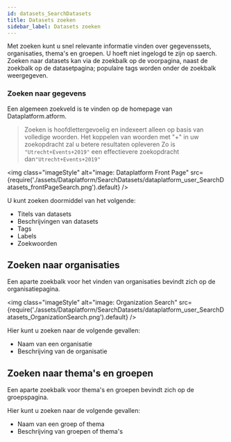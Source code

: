 ```yaml
---
id: datasets_SearchDatasets
title: Datasets zoeken 
sidebar_label: Datasets zoeken 
---
```


Met zoeken kunt u snel relevante informatie vinden over gegevenssets, organisaties, thema's en groepen. U hoeft niet ingelogd te zijn op saerch. Zoeken naar datasets kan via de zoekbalk op de voorpagina, naast de zoekbalk op de datasetpagina; populaire tags worden onder de zoekbalk weergegeven. 

### Zoeken naar gegevens 

Een algemeen zoekveld is te vinden op de homepage van Dataplatform.atform.

> Zoeken is hoofdlettergevoelig en indexeert alleen op basis van volledige woorden.
> Het koppelen van woorden met "+" in uw zoekopdracht zal u betere resultaten opleveren
> Zo is `"Utrecht+Events+2019"`  een effectievere zoekopdracht dan`"Utrecht+Events+2019"` 

<img class="imageStyle" alt="image: Dataplatform Front Page" src={require('./assets/Dataplatform/SearchDatasets/dataplatform_user_SearchDatasets_frontPageSearch.png').default} />

U kunt zoeken doormiddel van het volgende: 

* Titels van datasets 
* Beschrijvingen van datasets 
* Tags 
* Labels 
* Zoekwoorden 


## Zoeken naar organisaties 

Een aparte zoekbalk voor het vinden van organisaties bevindt zich op de organisatiepagina. 

<img class="imageStyle" alt="image: Organization Search" src={require('./assets/Dataplatform/SearchDatasets/dataplatform_user_SearchDatasets_OrganizationSearch.png').default} />

Hier kunt u zoeken naar de volgende gevallen: 
* Naam van een organisatie 
* Beschrijving van de organisatie

## Zoeken naar thema's en groepen 
Een aparte zoekbalk voor thema's en groepen bevindt zich op de groepspagina. 

Hier kunt u zoeken naar de volgende gevallen: 
* Naam van een groep of thema 
* Beschrijving van groepen of thema's 
